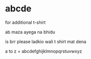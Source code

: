 # abcde
for additional t-shirt

ab maza ayega na bhidu

is brr please ladkio wali t shirt mat dena

a to z = abcdefghijklmnopqrstuvwxyz

